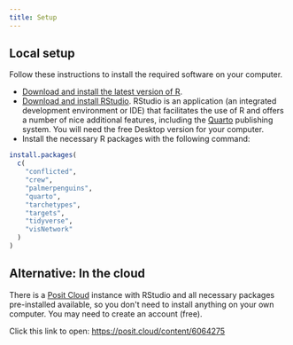 ```yaml
---
title: Setup
---
```


## Local setup

Follow these instructions to install the required software on your computer.

- [Download and install the latest version of R](https://www.r-project.org/).
- [Download and install RStudio](https://www.rstudio.com/products/rstudio/download/#download). RStudio is an application (an integrated development environment or IDE) that facilitates the use of R and offers a number of nice additional features, including the [Quarto](https://quarto.org/) publishing system. You will need the free Desktop version for your computer.
- Install the necessary R packages with the following command:

```r
install.packages(
  c(
    "conflicted",
    "crew",
    "palmerpenguins",
    "quarto",
    "tarchetypes",
    "targets",
    "tidyverse",
    "visNetwork"
  )
)
```

## Alternative: In the cloud

There is a [Posit Cloud](https://posit.cloud/) instance with RStudio and all necessary packages pre-installed available, so you don't need to install anything on your own computer. You may need to create an account (free).

Click this link to open: <https://posit.cloud/content/6064275>
